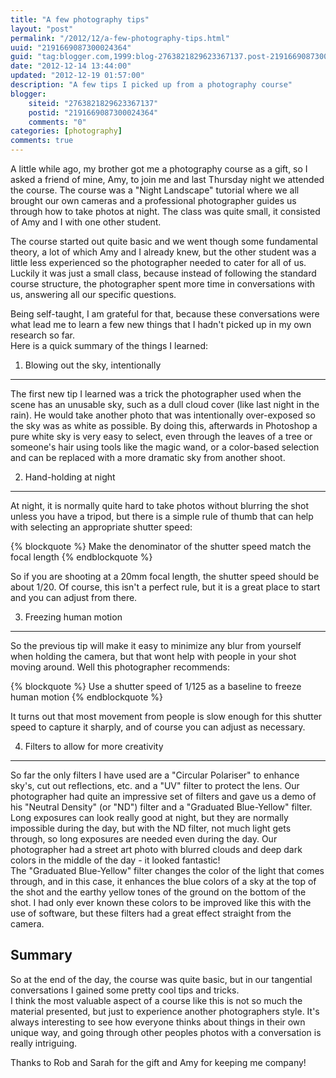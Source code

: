 ```yaml
---
title: "A few photography tips"
layout: "post"
permalink: "/2012/12/a-few-photography-tips.html"
uuid: "2191669087300024364"
guid: "tag:blogger.com,1999:blog-2763821829623367137.post-2191669087300024364"
date: "2012-12-14 13:44:00"
updated: "2012-12-19 01:57:00"
description: "A few tips I picked up from a photography course"
blogger:
    siteid: "2763821829623367137"
    postid: "2191669087300024364"
    comments: "0"
categories: [photography]
comments: true
---
```


A little while ago, my brother got me a photography course as a gift, so I asked a friend of mine, Amy, to join me and last Thursday night we attended the course. The course was a "Night Landscape" tutorial where we all brought our own cameras and a professional photographer guides us through how to take photos at night. The class was quite small, it consisted of Amy and I with one other student.

The course started out quite basic and we went though some fundamental theory, a lot of which Amy and I already knew, but the other student was a little less experienced so the photographer needed to cater for all of us.  
Luckily it was just a small class, because instead of following the standard course structure, the photographer spent more time in conversations with us, answering all our specific questions.

Being self-taught, I am grateful for that, because these conversations were what lead me to learn a few new things that I hadn't picked up in my own research so far.  
Here is a quick summary of the things I learned:

1. Blowing out the sky, intentionally
-------------------------------------

The first new tip I learned was a trick the photographer used when the scene has an unusable sky, such as a dull cloud cover (like last night in the rain). He would take another photo that was intentionally over-exposed so the sky was as white as possible. By doing this, afterwards in Photoshop a pure white sky is very easy to select, even through the leaves of a tree or someone's hair using tools like the magic wand, or a color-based selection and can be replaced with a more dramatic sky from another shoot.

2. Hand-holding at night
------------------------

At night, it is normally quite hard to take photos without blurring the shot unless you have a tripod, but there is a simple rule of thumb that can help with selecting an appropriate shutter speed:

{% blockquote %}
Make the denominator of the shutter speed match the focal length
{% endblockquote %}

So if you are shooting at a 20mm focal length, the shutter speed should be about 1/20. Of course, this isn't a perfect rule, but it is a great place to start and you can adjust from there.


3. Freezing human motion
------------------------

So the previous tip will make it easy to minimize any blur from yourself when holding the camera, but that wont help with people in your shot moving around. Well this photographer recommends:

{% blockquote %}
Use a shutter speed of 1/125 as a baseline to freeze human motion
{% endblockquote %}

It turns out that most movement from people is slow enough for this shutter speed to capture it sharply, and of course you can adjust as necessary.


4. Filters to allow for more creativity
---------------------------------------

So far the only filters I have used are a "Circular Polariser" to enhance sky's, cut out reflections, etc. and a "UV" filter to protect the lens. Our photographer had quite an impressive set of filters and gave us a demo of his "Neutral Density" (or "ND") filter and a "Graduated Blue-Yellow" filter.  
Long exposures can look really good at night, but they are normally impossible during the day, but with the ND filter, not much light gets through, so long exposures are needed even during the day. Our photographer had a street art photo with blurred clouds and deep dark colors in the middle of the day - it looked fantastic!  
The "Graduated Blue-Yellow" filter changes the color of the light that comes through, and in this case, it enhances the blue colors of a sky at the top of the shot and the earthy yellow tones of the ground on the bottom of the shot. I had only ever known these colors to be improved like this with the use of software, but these filters had a great effect straight from the camera.


Summary
-------

So at the end of the day, the course was quite basic, but in our tangential conversations I gained some pretty cool tips and tricks.  
I think the most valuable aspect of a course like this is not so much the material presented, but just to experience another photographers style. It's always interesting to see how everyone thinks about things in their own unique way, and going through other peoples photos with a conversation is really intriguing.

Thanks to Rob and Sarah for the gift and Amy for keeping me company!
